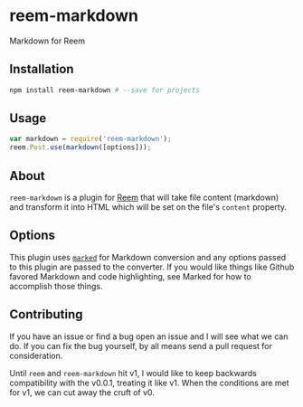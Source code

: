 reem-markdown
===

Markdown for Reem

## Installation

```bash
npm install reem-markdown # --save for projects
```

## Usage

```javascript
var markdown = require('reem-markdown');
reem.Post.use(markdown([options]));
```

## About 

`reem-markdown` is a plugin for [Reem](https://github.com/andrejewski/reem) that will take file content (markdown) and transform it into HTML which will be set on the file's `content` property.

## Options

This plugin uses [`marked`](https://github.com/chjj/marked) for Markdown conversion and any options passed to this plugin are passed to the converter. If you would like things like Github favored Markdown and code highlighting, see Marked for how to accomplish those things.

## Contributing

If you have an issue or find a bug open an issue and I will see what we can do. If you can fix the bug yourself, by all means send a pull request for consideration.

Until `reem` and `reem-markdown` hit v1, I would like to keep backwards compatibility with the v0.0.1, treating it like v1. When the conditions are met for v1, we can cut away the cruft of v0.
